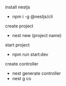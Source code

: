 install nestjs
- npm i -g @nestjs/cli

create project
- nest new (project name)

start project
- npm run start:dev

create controller
- nest generate controller 
- nest g co
